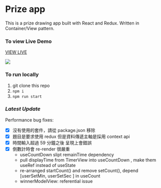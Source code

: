 # Prize app

This is a prize drawing app built with React and Redux. Written in Container/View pattern.

### To view Live Demo

[VIEW LIVE](https://prize-page.vercel.app)

![](https://media3.giphy.com/media/DhjRqTTRtlxQ12JaRb/giphy.gif?cid=790b7611b5047806d91a285dab8599d968719ceb3bcd51e8&rid=giphy.gif&ct=g)

### To run locally

1. git clone this repo
2. `npm i`
3. `npm run start`

### _Latest Update_

Performance bug fixes:

- [x] 沒有使用的套件，請從 package.json 移除
- [x] 題目是要求使用 redux 但是資料傳遞主軸是採用 context api
- [x] 時間輸入超過 59 分鐘之後 呈現上會錯誤
- [x] 倒數計時會 re-render 很嚴重
  - useCountDown slipt remainTime dependency
  - pull displayTime from TimerView into useCountDown , make them useRef instead of useState
  - re-arranged startCount() and remove setCount(), depend [userSetMin, userSetSec ] in useCount
  - winnerModelView: referential issue
